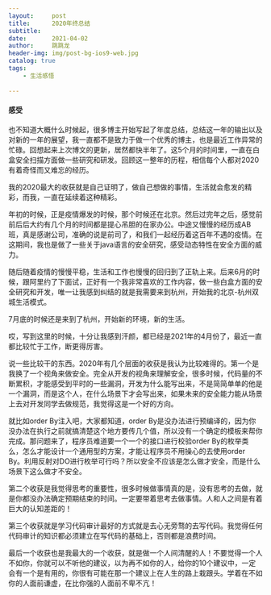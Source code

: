 ```yaml
---
layout:     post
title:      2020年终总结
subtitle:   
date:       2021-04-02
author:     跳跳龙
header-img: img/post-bg-ios9-web.jpg
catalog: true
tags:
    - 生活感悟
            
---
```



#### 感受

也不知道大概什么时候起，很多博主开始写起了年度总结，总结这一年的输出以及对新的一年的展望，我一直都不是致力于做一个优秀的博主，也是最近工作异常的忙碌。回想起来上次博文的更新，居然都快半年了。这5个月的时间里，一直在白盒安全扫描方面做一些研究和研发。回顾这一整年的历程，相信每个人都对2020有着奇怪而又难忘的经历。

我的2020最大的收获就是自己证明了，做自己想做的事情，生活就会愈发的精彩，而我，一直在延续着这种精彩。

年初的时候，正是疫情爆发的时候，那个时候还在北京。然后过完年之后，感觉前前后后大约有几个月的时间都是提心吊胆的在家办公。中途又慢慢的经历成AB班，真是感谢公司，准确的说是前司了，和我们一起经历着这百年不遇的疫情。在这期间，我也是做了一些关于java语言的安全研究，感受动态特性在安全方面的威力。

随后随着疫情的慢慢平稳，生活和工作也慢慢的回归到了正轨上来。后来6月的时候，跟阿里约了下面试，正好有一个我非常喜欢的工作内容，做一些白盒方面的安全研究和开发，唯一让我感到纠结的就是我需要来到杭州，开始我的北京-杭州双城生活模式。

7月底的时候还是来到了杭州，开始新的环境，新的生活。

哎，写到这里的时候，十分让我感到汗颜，都已经是2021年的4月份了，最近一直都比较忙于工作，断更得厉害。

说一些比较干的东西。2020年有几个层面的收获是我认为比较难得的。第一个是我换了一个视角来做安全。完全从开发的视角来理解安全，很多时候，代码量的不断累积，才能感受到平时的一些漏洞，开发为什么能写出来，不是简简单单的他是一个漏洞，而是这个人，在什么场景下才会写出来，如果未来的安全能力能从场景上去对开发同学去做规范，我觉得这是一个好的方向。

就比如order By注入吧，大家都知道，order By是没办法进行预编译的，因为你没办法在执行之前就搞清楚这个地方要传几个值，所以没有一个确定的模板来帮你完成。那问题来了，程序员难道要一个一个的接口进行校验order By的枚举类么，怎么才能设计一个通用型的方案，才能让程序员不用操心的去使用order By。利用反射对DO进行枚举可行吗？所以安全不应该是怎么做才安全，而是什么场景下这么做才不安全。

第二个收获是我觉得思考的重要性，很多时候做事情真的是，没有思考的去做，就是你都没办法确定预期结束的时间。一定要带着思考去做事情。人和人之间是有着巨大的认知差距的！

第三个收获就是学习代码审计最好的方式就是去心无旁骛的去写代码。我觉得任何代码审计的知识都必须建立在写代码的基础上，否则都是浪费时间。

最后一个收获也是我最大的一个收获，就是做一个人间清醒的人！不要觉得一个人不如你，你就可以不听他的建议，以为再不如你的人，给你的10个建议中，一定会有一个是有用的，你很有可能在那一个建议上在人生的路上栽跟头。学着在不如你的人面前谦虚，在比你强的人面前不卑不亢！


  




